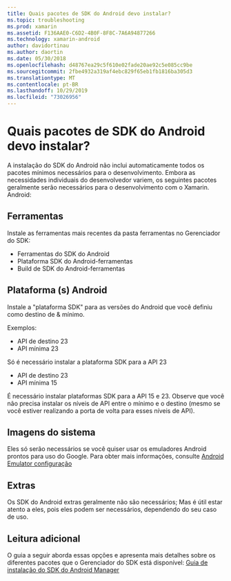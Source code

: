 ```yaml
---
title: Quais pacotes de SDK do Android devo instalar?
ms.topic: troubleshooting
ms.prod: xamarin
ms.assetid: F136AAE0-C6D2-4B0F-8F8C-7A6A94877266
ms.technology: xamarin-android
author: davidortinau
ms.author: daortin
ms.date: 05/30/2018
ms.openlocfilehash: d48767ea29c5f610e02fade20ae92c5e085cc9be
ms.sourcegitcommit: 2fbe4932a319af4ebc829f65eb1fb1816ba305d3
ms.translationtype: MT
ms.contentlocale: pt-BR
ms.lasthandoff: 10/29/2019
ms.locfileid: "73026956"
---
```

# <a name="which-android-sdk-packages-should-i-install"></a>Quais pacotes de SDK do Android devo instalar?

A instalação do SDK do Android não inclui automaticamente todos os pacotes mínimos necessários para o desenvolvimento. Embora as necessidades individuais do desenvolvedor variem, os seguintes pacotes geralmente serão necessários para o desenvolvimento com o Xamarin. Android:

## <a name="tools"></a>Ferramentas

Instale as ferramentas mais recentes da pasta ferramentas no Gerenciador do SDK:

- Ferramentas do SDK do Android
- Plataforma SDK do Android-ferramentas
- Build de SDK do Android-ferramentas

## <a name="android-platforms"></a>Plataforma (s) Android

Instale a "plataforma SDK" para as versões do Android que você definiu como destino de & mínimo. 

Exemplos:

- API de destino 23
- API mínima 23

Só é necessário instalar a plataforma SDK para a API 23

- API de destino 23
- API mínima 15

É necessário instalar plataformas SDK para a API 15 e 23. Observe que você não precisa instalar os níveis de API entre o mínimo e o destino (mesmo se você estiver realizando a porta de volta para esses níveis de API).

## <a name="system-images"></a>Imagens do sistema

Eles só serão necessários se você quiser usar os emuladores Android prontos para uso do Google. Para obter mais informações, consulte [Android Emulator configuração](~/android/get-started/installation/android-emulator/index.md)

## <a name="extras"></a>Extras
Os SDK do Android extras geralmente não são necessários; Mas é útil estar atento a eles, pois eles podem ser necessários, dependendo do seu caso de uso.

## <a name="further-reading"></a>Leitura adicional
O guia a seguir aborda essas opções e apresenta mais detalhes sobre os diferentes pacotes que o Gerenciador do SDK está disponível: [Guia de instalação do SDK do Android Manager](http://www.themethodology.net/2015/02/android-sdk-manager-setup-for.html?m=1)
